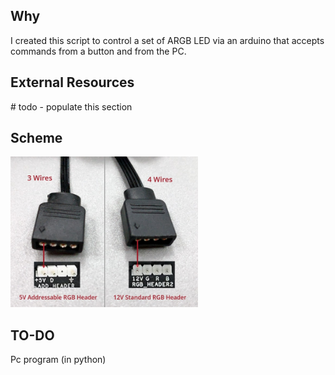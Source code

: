 ## Why
I created this script to control a set of ARGB LED via an arduino that accepts commands from a button and from the PC.

## External Resources
\# todo - populate this section

## Scheme

<img src="rgb-fan-headers.jpg" width="300" alt="300">

## TO-DO

Pc program (in python)
